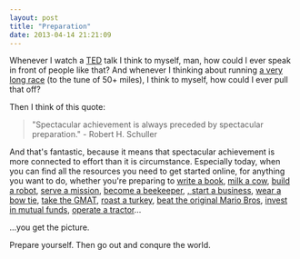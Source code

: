 ```yaml
---
layout: post
title: "Preparation"
date: 2013-04-14 21:21:09
---
```


Whenever I watch a <a href="http://bryanbraun.com/2011/02/20/ted" target="_blank" rel="noopener noreferrer" title="TED">TED</a> talk I think to myself, man, how could I ever speak in front of people like that? And whenever I thinking about running [<span class="s1">a very long race</span>][1] (to the tune of 50+ miles), I think to myself, how could I ever pull that off?

 [1]: http://bryanbraun.com/2011/03/13/a-very-long-race

<p class="p1">
  Then I think of this quote:
</p>

> <p class="p1">
>   "Spectacular achievement is always preceded by spectacular preparation." - Robert H. Schuller
> </p>

<p class="p2">
  And that's fantastic, because it means that spectacular achievement is more connected to effort than it is circumstance. Especially today, when you can find all the resources you need to get started online, for anything you want to do, whether you're preparing to <a href="http://scottberkun.com/2007/how-to-write-a-book-the-short-honest-truth/"><span class="s1">write a book</span></a>, <a href="http://www.wikihow.com/Milk-a-Cow"><span class="s1">milk a cow</span></a>, <a href="http://www.instructables.com/id/Arduino-Projects/"><span class="s1">build a robot</span></a>, <a href="http://preparetoserve.com/"><span class="s1">serve a mission</span></a>, <a href="http://www.thedailygreen.com/environmental-news/latest/diy-backyard-beekeeping-47031701#slide-1"><span class="s1">become a beekeeper</span></a>, <a href="http://www.artofmanliness.com/2013/02/06/how-to-install-a-toilet/" targetarget="_blank" rel="noopener noreferrer"all a toilet</a>, <a href="http://steveblank.com/tools-and-blogs-for-entrepreneurs/"><span class="s1">start a business</span></a>, <a href="http://www.youtube.com/watch?v=VJv4Qh7zR3E"><span class="s1">wear a bow tie</span></a>, <a href="https://www.khanacademy.org/test-prep/gmat"><span class="s1">take the GMAT</span></a>, <a href="http://www.thekitchn.com/how-to-cook-a-turkey-the-simplest-easiest-method-160905"><span class="s1">roast a turkey</span></a>, <a href="http://www.youtube.com/watch?v=oqnrHM4bUa0"><span class="s1">beat the original Mario Bros</span></a>, <a href="http://www.investopedia.com/university/quality-mutual-fund/">invest in mutual funds</a>, <span class="s1"><a href="http://www.youtube.com/watch?v=TX5J5suE-Gs">operate a tractor</a></span>…
</p>

<p class="p1">
  …you get the picture.
</p>

<p class="p1">
  Prepare yourself. Then go out and conqure the world.
</p>